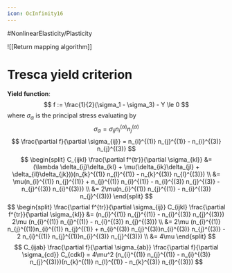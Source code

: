 ```yaml
---
icon: OcInfinity16
---
```


#NonlinearElasticity/Plasticity 

![[Return mapping algorithm]]
# Tresca yield criterion
**Yield function**:
$$
f := \frac{1}{2}(\sigma_1 - \sigma_3) - Y \le 0
$$
where $\sigma_\alpha$ is the principal stress evaluating by
$$
\sigma_\alpha = \sigma_{ij} n_{i}^{(\alpha)} n_{j}^{(\alpha)}
$$
$$
\frac{\partial f}{\partial \sigma_{ij}} = n_{i}^{(1)} n_{j}^{(1)} - n_{i}^{(3)} n_{j}^{(3)}
$$
$$
\begin{split}
C_{ijkl} \frac{\partial f^{tr}}{\partial \sigma_{kl}} &= (\lambda \delta_{ij}\delta_{kl} + \mu(\delta_{ik}\delta_{jl} + \delta_{il}\delta_{jk}))(n_{k}^{(1)} n_{l}^{(1)} - n_{k}^{(3)} n_{l}^{(3)}) \\
&= \mu(n_{i}^{(1)} n_{j}^{(1)} + n_{j}^{(1)} n_{i}^{(1)} - n_{i}^{(3)} n_{j}^{(3)} - n_{j}^{(3)} n_{i}^{(3)}) \\
&= 2\mu(n_{i}^{(1)} n_{j}^{(1)} - n_{i}^{(3)} n_{j}^{(3)})
\end{split}
$$
$$
\begin{split}
\frac{\partial f^{tr}}{\partial \sigma_{ij}} C_{ijkl} \frac{\partial f^{tr}}{\partial \sigma_{kl}} &= (n_{i}^{(1)} n_{j}^{(1)} - n_{i}^{(3)} n_{j}^{(3)}) 2\mu (n_{i}^{(1)} n_{j}^{(1)} - n_{i}^{(3)} n_{j}^{(3)}) \\
&= 2\mu (n_{i}^{(1)} n_{j}^{(1)}n_{i}^{(1)} n_{j}^{(1)} + n_{i}^{(3)} n_{j}^{(3)}n_{i}^{(3)} n_{j}^{(3)} - 2 n_{i}^{(1)} n_{j}^{(1)}n_{i}^{(3)} n_{j}^{(3)}) \\
&= 4\mu
\end{split}
$$
$$
C_{ijab} \frac{\partial f}{\partial \sigma_{ab}} \frac{\partial f}{\partial \sigma_{cd}} C_{cdkl} = 4\mu^2 (n_{i}^{(1)} n_{j}^{(1)} - n_{i}^{(3)} n_{j}^{(3)})(n_{k}^{(1)} n_{l}^{(1)} - n_{k}^{(3)} n_{l}^{(3)})
$$

